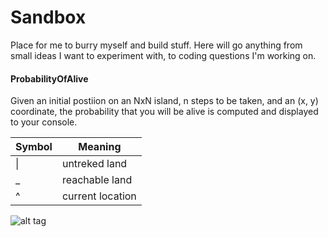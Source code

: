 # Sandbox
Place for me to burry myself and build stuff. Here will go anything from small ideas I want to experiment with, to coding questions I'm working on.

#### ProbabilityOfAlive
Given an initial postiion on an NxN island, n steps to be taken, and an (x, y) coordinate, the probability that you will be alive is computed and displayed to your console.

| Symbol        | Meaning          |
| ------------- |------------------|
| \|            | untreked land    |
| _             | reachable land   |
| ^             | current location |

![alt tag](https://github.com/lukedottec/Sandbox/blob/master/res/example1.png)
